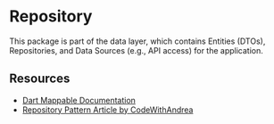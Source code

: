 
# Repository

This package is part of the data layer, which contains Entities (DTOs), Repositories, and Data Sources (e.g., API access) for the application.

## Resources

- [Dart Mappable Documentation](https://pub.dev/documentation/dart_mappable/latest/topics/Introduction-topic.html)
- [Repository Pattern Article by CodeWithAndrea](https://codewithandrea.com/articles/flutter-repository-pattern/)
